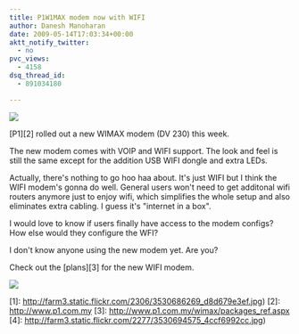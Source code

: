 ```yaml
---
title: P1W1MAX modem now with WIFI
author: Danesh Manoharan
date: 2009-05-14T17:03:34+00:00
aktt_notify_twitter:
  - no
pvc_views:
  - 4158
dsq_thread_id:
  - 891034180

---
```

![](http://farm3.static.flickr.com/2306/3530686269_d8d679e3ef.jpg)

[P1][2] rolled out a new WIMAX modem (DV 230) this week.

The new modem comes with VOIP and WIFI support. The look and feel is still the same except for the addition USB WIFI dongle and extra LEDs.

Actually, there's nothing to go hoo haa about. It's just WIFI but I think the WIFI modem's gonna do well. General users won't need to get additonal wifi routers anymore just to enjoy wifi, which simplifies the whole setup and also eliminates extra cabling. I guess it's "internet in a box".

I would love to know if users finally have access to the modem configs? How else would they configure the WFI?

I don't know anyone using the new modem yet. Are you?

Check out the [plans][3] for the new WIFI modem.

![](http://farm3.static.flickr.com/2277/3530694575_4ccf6992cc.jpg)

 [1]: http://farm3.static.flickr.com/2306/3530686269_d8d679e3ef.jpg)
 [2]: http://www.p1.com.my
 [3]: http://www.p1.com.my/wimax/packages_ref.aspx
 [4]: http://farm3.static.flickr.com/2277/3530694575_4ccf6992cc.jpg)